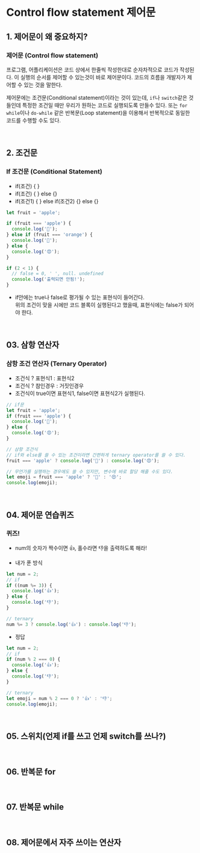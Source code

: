 # Control flow statement 제어문

## 1. 제어문이 왜 중요하지?

### 제어문 (Control flow statement)

프로그램, 어플리케이션은 코드 상에서 한줄씩 작성한대로 순자차적으로 코드가 작성된다.
이 실행의 순서를 제어할 수 있는것이 바로 제어문이다.
코드의 흐름을 개발자가 제어할 수 있는 것을 말한다.

제어문에는 조건문(Conditional statement)이라는 것이 있는데,
`if`나 `switch`같은 것들인데 특정한 조건일 때만 우리가 원하는 코드로 실행되도록 만들수 있다.
또는 `for while`이나 `do-while` 같은 반복문(Loop statement)을 이용해서 반복적으로 동일한 코드를 수행할 수도 있다.

<br />

## 2. 조건문

### If 조건문 (Conditional Statement)

- if(조건) { }
- if(조건) { } else {}
- if(조건1) { } else if(조건2) {} else {}

```javascript
let fruit = 'apple';

if (fruit === 'apple') {
  console.log('🍎');
} else if (fruit === 'orange') {
  console.log('🍊');
} else {
  console.log('😍');
}

if (2 < 1) {
  // false = 0, ' ', null. undefined
  console.log('출력되면 안됨!');
}
```

- if안에는 true나 false로 평가될 수 있는 표현식이 들어간다. <br />
  위의 조건이 맞을 시에만 코드 블록이 실행된다고 했을때, 표현식에는 false가 되어야 한다.

<br />

## 03. 삼항 연산자

### 삼항 조건 연산자 (Ternary Operator)

- 조건식 ? 표현식1 : 표현식2
- 조건식 ? 참인경우 : 거짓인경우
- 조건식이 true이면 표현식1, false이면 표현식2가 실행된다.

```javascript
// if문
let fruit = 'apple';
if (fruit === 'apple') {
  console.log('🍎');
} else {
  console.log('😍');
}

// 삼항 조건식
// if와 else를 쓸 수 있는 조건이라면 간편하게 ternary operator를 쓸 수 있다.
fruit === 'apple' ? console.log('🍎') : console.log('😍');

// 무언가를 실행하는 경우에도 쓸 수 있지만, 변수에 바로 할당 해줄 수도 있다.
let emoji = fruit === 'apple' ? '🍎' : '😍';
console.log(emoji);
```

<br />

## 04. 제어문 연습퀴즈

### 퀴즈!

- num의 숫자가 짝수이면 👍, 홀수라면 👎을 출력하도록 해라!

- 내가 푼 방식

```javascript
let num = 2;
// if
if ((num %= 3)) {
  console.log('👍');
} else {
  console.log('👎');
}

// ternary
num %= 3 ? console.log('👍') : console.log('👎');
```

- 정답

```javascript
let num = 2;
// if
if (num % 2 === 0) {
  console.log('👍');
} else {
  console.log('👎');
}

// ternary
let emoji = num % 2 === 0 ? '👍' : '👎';
console.log(emoji);
```

<br />

## 05. 스위치(언제 if를 쓰고 언제 switch를 쓰나?)

<br />

## 06. 반복문 for

<br />

## 07. 반복문 while

<br />

## 08. 제어문에서 자주 쓰이는 연산자
